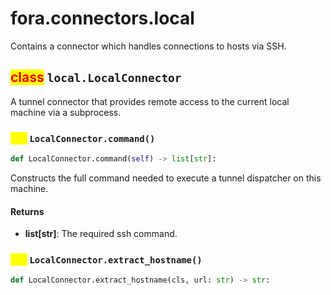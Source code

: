 # fora.connectors.local

Contains a connector which handles connections to hosts via SSH.

## <mark style="color:red;">class</mark> `local.LocalConnector`

A tunnel connector that provides remote access to the current local machine via a subprocess.

### <mark style="color:yellow;">def</mark> `LocalConnector.command()`

```python
def LocalConnector.command(self) -> list[str]:
```

Constructs the full command needed to execute a tunnel dispatcher on this machine.

#### Returns

 -  **list[str]**: The required ssh command.

### <mark style="color:yellow;">def</mark> `LocalConnector.extract_hostname()`

```python
def LocalConnector.extract_hostname(cls, url: str) -> str:
```
